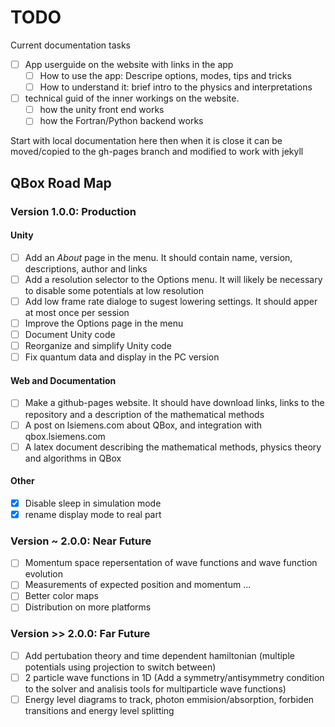 # TODO
Current documentation tasks
- [ ] App userguide on the website with links in the app
    - [ ] How to use the app: Descripe options, modes, tips and tricks
    - [ ] How to understand it: brief intro to the physics and interpretations
- [ ] technical guid of the inner workings on the website.
    - [ ] how the unity front end works
    - [ ] how the Fortran/Python backend works

Start with local documentation here then when it is close it can be
moved/copied to the gh-pages branch and modified to work with jekyll

## QBox Road Map ##

### Version 1.0.0: Production ###
#### Unity ####
- [ ] Add an _About_ page in the menu. It should contain name, version, descriptions, author and links
- [ ] Add a resolution selector to the Options menu. It will likely be necessary to disable some potentials at low resolution
- [ ] Add low frame rate dialoge to sugest lowering settings. It should apper at most once per session
- [ ] Improve the Options page in the menu
- [ ] Document Unity code
- [ ] Reorganize and simplify Unity code
- [ ] Fix quantum data and display in the PC version

#### Web and Documentation ####
- [ ] Make a github-pages website. It should have download links, links to the repository and a description of the mathematical methods
- [ ] A post on lsiemens.com about QBox, and integration with qbox.lsiemens.com
- [ ] A latex document describing the mathematical methods, physics theory and algorithms in QBox

#### Other ####
- [x] Disable sleep in simulation mode
- [x] rename display mode to real part

### Version ~ 2.0.0: Near Future ###
- [ ] Momentum space repersentation of wave functions and wave function evolution
- [ ] Measurements of expected position and momentum ...
- [ ] Better color maps
- [ ] Distribution on more platforms

### Version >> 2.0.0: Far Future ###
- [ ] Add pertubation theory and time dependent hamiltonian (multiple potentials using projection to switch between)
- [ ] 2 particle wave functions in 1D (Add a symmetry/antisymmetry condition to the solver and analisis tools for multiparticle wave functions)
- [ ] Energy level diagrams to track, photon emmision/absorption, forbiden transitions and energy level splitting

